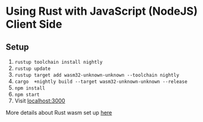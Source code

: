# Using Rust with JavaScript (NodeJS) Client Side

## Setup

1. `rustup toolchain install nightly`
2. `rustup update`
3. `rustup target add wasm32-unknown-unknown --toolchain nightly`
4. `cargo  +nightly build --target wasm32-unknown-unknown --release`
5. `npm install`
6. `npm start`
7. Visit [localhost:3000](localhost:3000)

More details about Rust wasm set up [here](https://www.hellorust.com/setup/wasm-target/)
